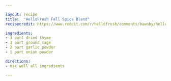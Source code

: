 ```yaml
---

layout: recipe
title:  "HelloFresh Fall Spice Blend"
recipecredit: https://www.reddit.com/r/hellofresh/comments/bawnby/hello_fresh_diy_spice_blends/

ingredients:
- 3 part dried thyme
- 3 part ground sage
- 2 part garlic powder
- 1 part onion powder

directions:
- mix well all ingredients

---
```


